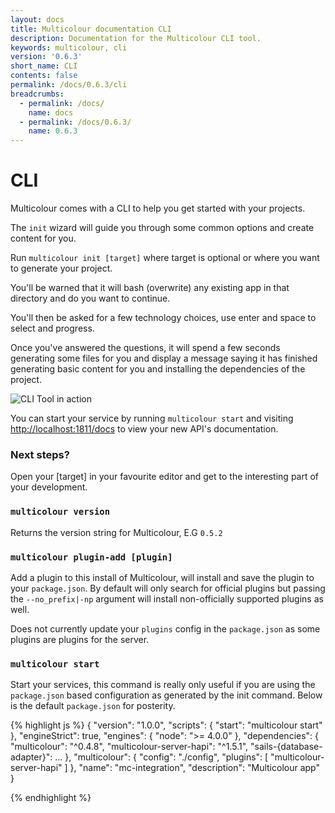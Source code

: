 ```yaml
---
layout: docs
title: Multicolour documentation CLI
description: Documentation for the Multicolour CLI tool.
keywords: multicolour, cli
version: '0.6.3'
short_name: CLI
contents: false
permalink: /docs/0.6.3/cli
breadcrumbs:
  - permalink: /docs/
    name: docs
  - permalink: /docs/0.6.3/
    name: 0.6.3
---
```


# CLI

Multicolour comes with a CLI to help you get started with your projects.

The `init` wizard will guide you through some common options and create content for you.

Run `multicolour init [target]` where target is optional or where you want to generate your project.

You'll be warned that it will bash (overwrite) any existing app in that directory and do you want to continue.

You'll then be asked for a few technology choices, use enter and space to select and progress.

Once you've answered the questions, it will spend a few seconds generating some files for you and display a message saying it has finished generating basic content for you and installing the dependencies of the project.

![CLI Tool in action](https://www.dropbox.com/s/6qlxag25rwy5wg6/cli.gif?dl=1)

You can start your service by running `multicolour start` and visiting [http://localhost:1811/docs](http://localhost:1811/docs) to view your new API's documentation.

### Next steps?

Open your [target] in your favourite editor and get to the interesting part of your development.

### `multicolour version`

Returns the version string for Multicolour, E.G `0.5.2`

### `multicolour plugin-add [plugin]`

Add a plugin to this install of Multicolour, will install and save the plugin to your `package.json`. By default will only search for official plugins but passing the `--no_prefix|-np` argument will install non-officially supported plugins as well.

Does not currently update your `plugins` config in the `package.json` as some plugins are plugins for the server.

### `multicolour start`

Start your services, this command is really only useful if you are using the `package.json` based configuration as generated by the init command. Below is the default `package.json` for posterity.

{% highlight js %}
{
  "version": "1.0.0",
  "scripts": {
    "start": "multicolour start"
  },
  "engineStrict": true,
  "engines": {
    "node": ">= 4.0.0"
  },
  "dependencies": {
    "multicolour": "^0.4.8",
    "multicolour-server-hapi": "^1.5.1",
    "sails-{database-adapter}": ...
  },
  "multicolour": {
    "config": "./config",
    "plugins": [
      "multicolour-server-hapi"
    ]
  },
  "name": "mc-integration",
  "description": "Multicolour app"
}

{% endhighlight %}

